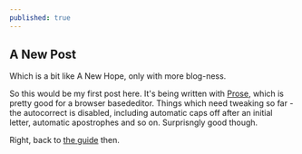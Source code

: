 ```yaml
---
published: true
---
```

## A New Post

Which is a bit like A New Hope, only with more blog-ness.

So this would be my first post here. It's being written with [Prose](https://prose.io), which is pretty good for a browser basededitor. Things which need tweaking so far - the autocorrect is disabled, including automatic caps off after an initial letter, automatic apostrophes and so on. Surprisngly good though.

Right, back to [the guide](https://www.smashingmagazine.com/2014/08/build-blog-jekyll-github-pages/) then.
